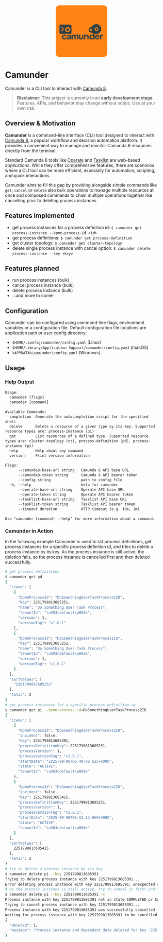 <p align="center">
<img src="./docs/logo/camunder-logo-orange-background_170x170.png" alt="camunder logo" style="border-radius: 12px;" />
</p>

# Camunder

Camunder is a CLI tool to interact with [Camunda 8](https://camunda.com/platform/).

> **Disclaimer:** This project is currently in an **early development stage**.  
> Features, APIs, and behavior may change without notice. Use at your own risk.

## Overview & Motivation

**Camunder** is a command-line interface (CLI) tool designed to interact with [Camunda 8](https://camunda.com/platform/),
a popular workflow and decision automation platform.
It provides a convenient way to manage and monitor Camunda 8 resources directly from the terminal.

Standard Camunda 8 tools like [Operate](https://docs.camunda.io/docs/components/operate/overview/) and [Tasklist](https://docs.camunda.io/docs/components/tasklist/overview/) are web-based applications. 
While they offer comprehensive features, there are scenarios where a CLI tool can be more efficient, 
especially for automation, scripting, and quick interactions.

Camunder aims to fill this gap by providing alongside simple commands like `get`, `cancel` or `delete` 
also bulk operations to manage multiple resources at once and composed commands to chain multiple operations together 
like cancelling prior to deleting process instances.

## Features implemented

- get process instances for a process definition id: `$ camunder get process-instance --bpmn-process-id <id>`
- get process definitions: `$ camunder get process-definition`
- get cluster topology: `$ camunder get cluster-topology`
- delete single process instance with cancel option: `$ camunder delete process-instance --key <key>`

## Features planned

- run process instances (bulk)
- cancel process instance (bulk)
- delete process instance (bulk)
- ...and more to come!

## Configuration

Camunder can be configured using command-line flags, environment variables or a configuration file. 
Default configuration file locations are application path or user config directory:
- `$HOME/.config/camunder/config.yaml` (Linux)
- `$HOME/Library/Application Support/camunder/config.yaml` (macOS)
- `%APPDATA%\camunder\config.yaml` (Windows)

## Usage 
### Help Output
```
Usage:
  camunder [flags]
  camunder [command]

Available Commands:
  completion  Generate the autocompletion script for the specified shell
  delete      Delete a resource of a given type by its key. Supported resource types are: process-instance (pi)
  get         List resources of a defined type. Supported resource types are: cluster-topology (ct), process-definition (pd), process-instance (pi)
  help        Help about any command
  version     Print version information

Flags:
      --camunda8-base-url string   Camunda 8 API base URL
      --camunda8-token string      Camunda 8 API bearer token
      --config string              path to config file
  -h, --help                       help for camunder
      --operate-base-url string    Operate API base URL
      --operate-token string       Operate API bearer token
      --tasklist-base-url string   Tasklist API base URL
      --tasklist-token string      Tasklist API bearer token
      --timeout duration           HTTP timeout (e.g. 10s, 1m)

Use "camunder [command] --help" for more information about a command.
```
### Camunder in Action
In the following example Camunder is used to list process definitions, get process instances for a specific process definition id,
and tries to delete a process instance by its key. As the process instance is still active, the deletion fails, so the process instance is cancelled first and then deleted successfully.
```bash
# get process definitions
$ camunder get pd
{
  "items": [
    {
      "bpmnProcessId": "DoSomethingUserTaskProcess2ID",
      "key": 2251799813685251,
      "name": "Do Something User Task Process",
      "tenantId": "\u003cdefault\u003e",
      "version": 1,
      "versionTag": "v1.0.1"
    },
    {
      "bpmnProcessId": "DoSomethingUserTaskProcessID",
      "key": 2251799813685252,
      "name": "Do Something User Task Process",
      "tenantId": "\u003cdefault\u003e",
      "version": 1,
      "versionTag": "v1.0.1"
    }
  ],
  "sortValues": [
    "2251799813685252"
  ],
  "total": 2
}
# get process instances for a specific process definition id
$ camunder get pi --bpmn-process-id=DoSomethingUserTaskProcess2ID
{
  "items": [
    {
      "bpmnProcessId": "DoSomethingUserTaskProcess2ID",
      "incident": false,
      "key": 2251799813685391,
      "processDefinitionKey": 2251799813685251,
      "processVersion": 1,
      "processVersionTag": "v1.0.1",
      "startDate": "2025-09-06T06:48:08.625+0000",
      "state": "ACTIVE",
      "tenantId": "\u003cdefault\u003e"
    },
    {
      "bpmnProcessId": "DoSomethingUserTaskProcess2ID",
      "incident": false,
      "key": 2251799813685415,
      "processDefinitionKey": 2251799813685251,
      "processVersion": 1,
      "processVersionTag": "v1.0.1",
      "startDate": "2025-09-06T06:52:13.069+0000",
      "state": "ACTIVE",
      "tenantId": "\u003cdefault\u003e"
    }
  ],
  "sortValues": [
    2251799813685415
  ],
  "total": 2
}
# try to delete a process instance by its key
$ camunder delete pi --key 2251799813685391
Trying to delete process instance with key 2251799813685391...
Error deleting process instance with key 2251799813685391: unexpected status 400: {"status":400,"message":"Process instances needs to be in one of the states [COMPLETED, CANCELED]","instance":"d24bb589-6c62-4985-a5cb-0712d1e31152","type":"Invalid request"}
# as the process instance is still active, try to cancel it first and then delete it
$ camunder delete pi --key 2251799813685391 -c
Process instance with key 2251799813685391 not in state COMPLETED or CANCELED, cancelling it first...
Trying to cancel process instance with key 2251799813685391...
Process instance with key 2251799813685391 was successfully cancelled
Waiting for process instance with key 2251799813685391 to be cancelled by workflow engine...
{
  "deleted": 1,
  "message": "Process instance and dependant data deleted for key '2251799813685391'"
}
```